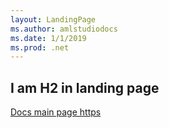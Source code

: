 ```yaml
---
layout: LandingPage
ms.author: amlstudiodocs
ms.date: 1/1/2019
ms.prod: .net
---
```


## I am H2 in landing page 

[Docs main page https](https://docs.microsoft.com/en-us/)

